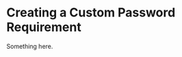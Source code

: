 [title]: # (Creating a Custom Password Requirement)
[tags]: # (XXX)
[priority]: # (5491)
# Creating a Custom Password Requirement
Something here.
